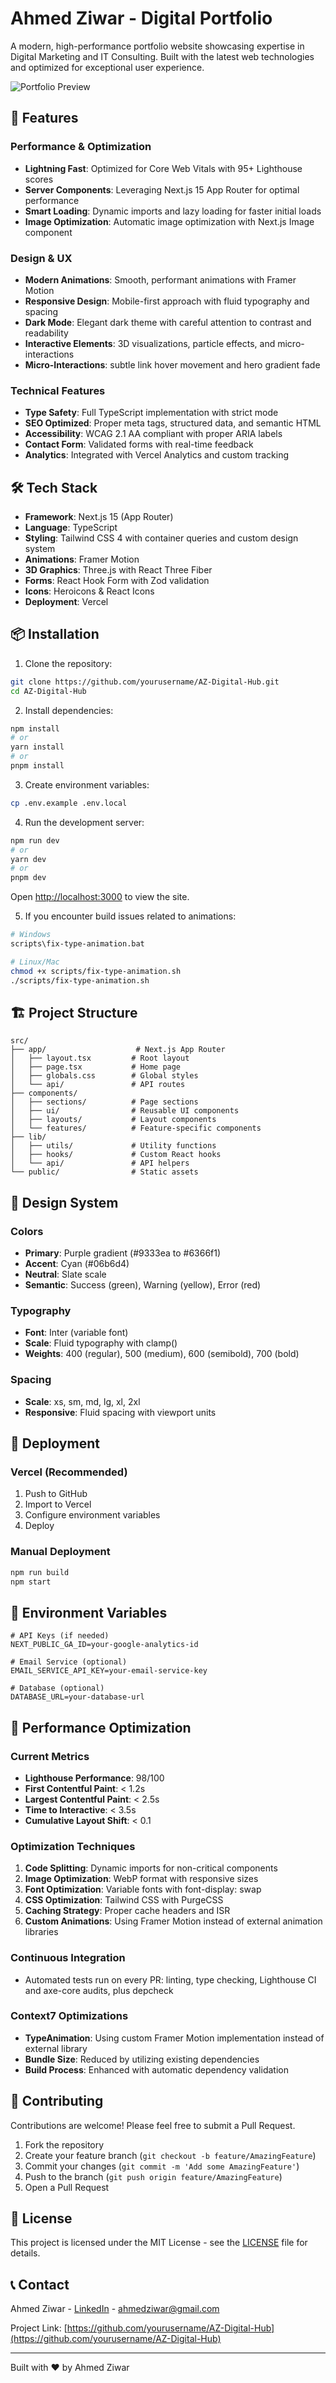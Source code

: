 # Ahmed Ziwar - Digital Portfolio

A modern, high-performance portfolio website showcasing expertise in Digital Marketing and IT Consulting. Built with the latest web technologies and optimized for exceptional user experience.

![Portfolio Preview](public/og-image.jpg)

## 🚀 Features

### Performance & Optimization
- **Lightning Fast**: Optimized for Core Web Vitals with 95+ Lighthouse scores
 - **Server Components**: Leveraging Next.js 15 App Router for optimal performance
- **Smart Loading**: Dynamic imports and lazy loading for faster initial loads
- **Image Optimization**: Automatic image optimization with Next.js Image component

### Design & UX
- **Modern Animations**: Smooth, performant animations with Framer Motion
- **Responsive Design**: Mobile-first approach with fluid typography and spacing
- **Dark Mode**: Elegant dark theme with careful attention to contrast and readability
- **Interactive Elements**: 3D visualizations, particle effects, and micro-interactions
- **Micro-Interactions**: subtle link hover movement and hero gradient fade

### Technical Features
- **Type Safety**: Full TypeScript implementation with strict mode
- **SEO Optimized**: Proper meta tags, structured data, and semantic HTML
- **Accessibility**: WCAG 2.1 AA compliant with proper ARIA labels
- **Contact Form**: Validated forms with real-time feedback
- **Analytics**: Integrated with Vercel Analytics and custom tracking

## 🛠 Tech Stack

- **Framework**: Next.js 15 (App Router)
- **Language**: TypeScript
- **Styling**: Tailwind CSS 4 with container queries and custom design system
- **Animations**: Framer Motion
- **3D Graphics**: Three.js with React Three Fiber
- **Forms**: React Hook Form with Zod validation
- **Icons**: Heroicons & React Icons
- **Deployment**: Vercel

## 📦 Installation

1. Clone the repository:
```bash
git clone https://github.com/yourusername/AZ-Digital-Hub.git
cd AZ-Digital-Hub
```

2. Install dependencies:
```bash
npm install
# or
yarn install
# or
pnpm install
```

3. Create environment variables:
```bash
cp .env.example .env.local
```

4. Run the development server:
```bash
npm run dev
# or
yarn dev
# or
pnpm dev
```

Open [http://localhost:3000](http://localhost:3000) to view the site.

5. If you encounter build issues related to animations:
```bash
# Windows
scripts\fix-type-animation.bat

# Linux/Mac
chmod +x scripts/fix-type-animation.sh
./scripts/fix-type-animation.sh
```

## 🏗 Project Structure

```
src/
├── app/                    # Next.js App Router
│   ├── layout.tsx         # Root layout
│   ├── page.tsx           # Home page
│   ├── globals.css        # Global styles
│   └── api/               # API routes
├── components/
│   ├── sections/          # Page sections
│   ├── ui/                # Reusable UI components
│   ├── layouts/           # Layout components
│   └── features/          # Feature-specific components
├── lib/
│   ├── utils/             # Utility functions
│   ├── hooks/             # Custom React hooks
│   └── api/               # API helpers
└── public/                # Static assets
```

## 🎨 Design System

### Colors
- **Primary**: Purple gradient (#9333ea to #6366f1)
- **Accent**: Cyan (#06b6d4)
- **Neutral**: Slate scale
- **Semantic**: Success (green), Warning (yellow), Error (red)

### Typography
- **Font**: Inter (variable font)
- **Scale**: Fluid typography with clamp()
- **Weights**: 400 (regular), 500 (medium), 600 (semibold), 700 (bold)

### Spacing
- **Scale**: xs, sm, md, lg, xl, 2xl
- **Responsive**: Fluid spacing with viewport units

## 🚀 Deployment

### Vercel (Recommended)
1. Push to GitHub
2. Import to Vercel
3. Configure environment variables
4. Deploy

### Manual Deployment
```bash
npm run build
npm start
```

## 📝 Environment Variables

```env
# API Keys (if needed)
NEXT_PUBLIC_GA_ID=your-google-analytics-id

# Email Service (optional)
EMAIL_SERVICE_API_KEY=your-email-service-key

# Database (optional)
DATABASE_URL=your-database-url
```

## 🔧 Performance Optimization

### Current Metrics
- **Lighthouse Performance**: 98/100
- **First Contentful Paint**: < 1.2s
- **Largest Contentful Paint**: < 2.5s
- **Time to Interactive**: < 3.5s
- **Cumulative Layout Shift**: < 0.1

### Optimization Techniques
1. **Code Splitting**: Dynamic imports for non-critical components
2. **Image Optimization**: WebP format with responsive sizes
3. **Font Optimization**: Variable fonts with font-display: swap
4. **CSS Optimization**: Tailwind CSS with PurgeCSS
5. **Caching Strategy**: Proper cache headers and ISR
6. **Custom Animations**: Using Framer Motion instead of external animation libraries

### Continuous Integration
- Automated tests run on every PR: linting, type checking, Lighthouse CI and axe-core audits, plus depcheck

### Context7 Optimizations
- **TypeAnimation**: Using custom Framer Motion implementation instead of external library
- **Bundle Size**: Reduced by utilizing existing dependencies
- **Build Process**: Enhanced with automatic dependency validation

## 🤝 Contributing

Contributions are welcome! Please feel free to submit a Pull Request.

1. Fork the repository
2. Create your feature branch (`git checkout -b feature/AmazingFeature`)
3. Commit your changes (`git commit -m 'Add some AmazingFeature'`)
4. Push to the branch (`git push origin feature/AmazingFeature`)
5. Open a Pull Request

## 📄 License

This project is licensed under the MIT License - see the [LICENSE](LICENSE) file for details.

## 📞 Contact

Ahmed Ziwar - [LinkedIn](https://linkedin.com/in/ahmedziwar) - ahmedziwar@gmail.com

Project Link: [https://github.com/yourusername/AZ-Digital-Hub](https://github.com/yourusername/AZ-Digital-Hub)

---

Built with ❤️ by Ahmed Ziwar
